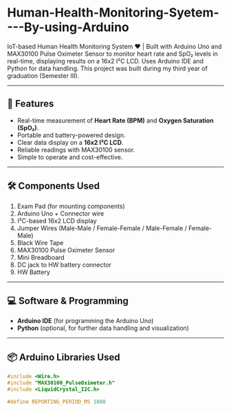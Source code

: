 # Human-Health-Monitoring-Syetem----By-using-Arduino
IoT-based Human Health Monitoring System ❤️ | Built with Arduino Uno and MAX30100 Pulse Oximeter Sensor to monitor heart rate and SpO₂ levels in real-time, displaying results on a 16x2 I²C LCD. Uses Arduino IDE and Python for data handling. This project was built during my third year of graduation (Semester III).

---

## 📌 Features
- Real-time measurement of **Heart Rate (BPM)** and **Oxygen Saturation (SpO₂)**.
- Portable and battery-powered design.
- Clear data display on a **16x2 I²C LCD**.
- Reliable readings with MAX30100 sensor.
- Simple to operate and cost-effective.

---

## 🛠️ Components Used
1. Exam Pad (for mounting components)
2. Arduino Uno + Connector wire
3. I²C-based 16x2 LCD display
4. Jumper Wires (Male-Male / Female-Female / Male-Female / Female-Male)
5. Black Wire Tape
6. MAX30100 Pulse Oximeter Sensor
7. Mini Breadboard
8. DC jack to HW battery connector
9. HW Battery

---

## 💻 Software & Programming
- **Arduino IDE** (for programming the Arduino Uno)
- **Python** (optional, for further data handling and visualization)

---

## 📦 Arduino Libraries Used
```cpp
#include <Wire.h>
#include "MAX30100_PulseOximeter.h"
#include <LiquidCrystal_I2C.h>

#define REPORTING_PERIOD_MS 1000

